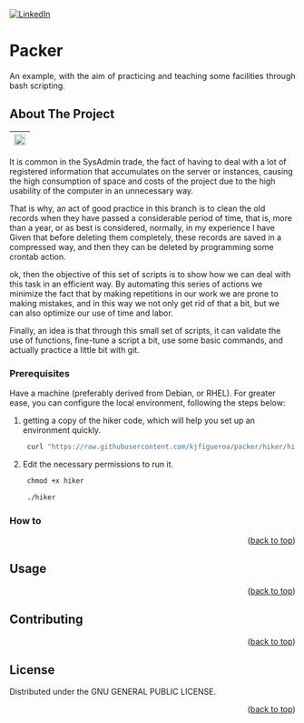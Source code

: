 [![LinkedIn][linkedin-shield]][linkedin-url]

<!-- PROJECT LOGO -->
<div align="justify">  
  <h1 align="justify">Packer</h1>
  <p align="justify">
   An example, with the aim of practicing and teaching some facilities through bash scripting. 
  </p>
</div>


<!-- ABOUT THE PROJECT -->
## About The Project

| <img src="https://lh3.googleusercontent.com/pw/AL9nZEVFlBVagDI6xrUzF-UpSB1fJ3WLWeUbK8xcZZM4CYq7e3qKY0VLEjtFsY22PHbxMIEOumaVtPp-rw9O4ryiepnOGcOk6YQRGcCk6CGIz5AQtqUPtamfdBc-0OQBW8RXY7PbTDpWEzOltOT-eNT8wHsV" style="width:100%"> |
| --- |


It is common in the SysAdmin trade, the fact of having to deal with a lot of registered information that accumulates on the server or instances, causing the high consumption of space and costs of the project due to the high usability of the computer in an unnecessary way.

That is why, an act of good practice in this branch is to clean the old records when they have passed a considerable period of time, that is, more than a year, or as best is considered, normally, in my experience I have Given that before deleting them completely, these records are saved in a compressed way, and then they can be deleted by programming some crontab action.

ok, then the objective of this set of scripts is to show how we can deal with this task in an efficient way. By automating this series of actions we minimize the fact that by making repetitions in our work we are prone to making mistakes, and in this way we not only get rid of that a bit, but we can also optimize our use of time and labor.

Finally, an idea is that through this small set of scripts, it can validate the use of functions, fine-tune a script a bit, use some basic commands, and actually practice a little bit with git.

<!-- GETTING STARTED -->

### Prerequisites

Have a machine (preferably derived from Debian, or RHEL).
For greater ease, you can configure the local environment, following the steps below: 

1. getting a copy of the hiker code, which will help you set up an environment quickly.
   ```sh
    curl "https://raw.githubusercontent.com/kjfigueroa/packer/hiker/hiker" -o hiker
   ```
2. Edit the necessary permissions to run it.
   ```ruby
    chmod +x hiker
   ```
   ```sh
    ./hiker
   ```

### How to


<p align="right">(<a href="#readme-top">back to top</a>)</p>



<!-- USAGE EXAMPLES -->
## Usage


<p align="right">(<a href="#readme-top">back to top</a>)</p>

<!-- CONTRIBUTING -->
## Contributing

<p align="right">(<a href="#readme-top">back to top</a>)</p>

<!-- LICENSE -->
## License

Distributed under the GNU GENERAL PUBLIC LICENSE.

<p align="right">(<a href="#readme-top">back to top</a>)</p>


<!-- MARKDOWN LINKS & IMAGES -->
<!-- https://www.markdownguide.org/basic-syntax/#reference-style-links -->
[contributors-shield]: https://img.shields.io/github/contributors/othneildrew/Best-README-Template.svg?style=for-the-badge
[contributors-url]: https://github.com/kjfigueroa/packer/graphs/contributors
[linkedin-shield]: https://img.shields.io/badge/-LinkedIn-black.svg?style=for-the-badge&logo=linkedin&colorB=555
[linkedin-url]: https://www.linkedin.com/in/kjfigueroa

